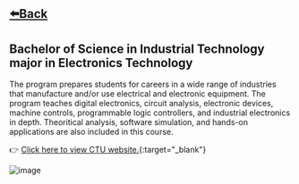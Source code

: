 ## [⬅️Back](./)
## Bachelor of Science in Industrial Technology major in Electronics Technology
The program prepares students for careers in a wide range of industries that manufacture and/or use electrical and electronic equipment. The program teaches digital electronics, circuit analysis, electronic devices, machine controls, programmable logic controllers, and industrial electronics in depth. Theoritical analysis, software simulation, and hands-on applications are also included in this course. 

👉 [Click here to view CTU website.](https://www.ctu.edu.ph/){:target="_blank"} 

![image](https://github.com/greatcyan/cyrus-baruc-data-analytics-portfolio/assets/95137493/fd46fbfe-920c-4cd8-8c9c-887f7247cafd)
